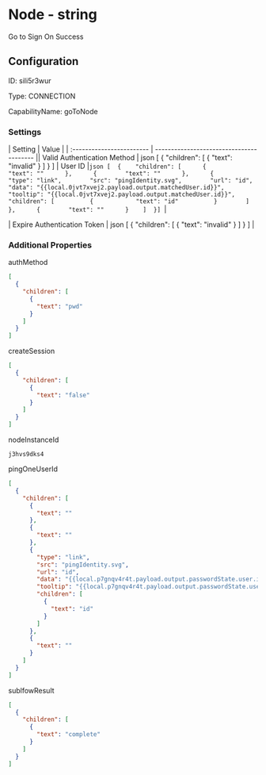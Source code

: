 # Node - string 
Go to Sign On Success
## Configuration
ID:  sili5r3wur

Type: CONNECTION 

CapabilityName: goToNode

### Settings
| Setting | Value  |
| :------------------------ | ---------------------------------------- || Valid Authentication Method | json 
[
  {
    "children": [
      {
        "text": "invalid"
      }
    ]
  }
]
| User ID |```json [  {    "children": [      {        "text": ""      },      {        "text": ""      },      {        "type": "link",        "src": "pingIdentity.svg",        "url": "id",        "data": "{{local.0jvt7xvej2.payload.output.matchedUser.id}}",        "tooltip": "{{local.0jvt7xvej2.payload.output.matchedUser.id}}",        "children": [          {            "text": "id"          }        ]      },      {        "text": ""      }    ]  }] ```| 

| Expire Authentication Token | json 
[
  {
    "children": [
      {
        "text": "invalid"
      }
    ]
  }
] |





### Additional Properties
authMethod
```json 
[
  {
    "children": [
      {
        "text": "pwd"
      }
    ]
  }
]
```


createSession
```json 
[
  {
    "children": [
      {
        "text": "false"
      }
    ]
  }
]
```


nodeInstanceId
```string 
j3hvs9dks4
```


pingOneUserId
```json 
[
  {
    "children": [
      {
        "text": ""
      },
      {
        "text": ""
      },
      {
        "type": "link",
        "src": "pingIdentity.svg",
        "url": "id",
        "data": "{{local.p7gnqv4r4t.payload.output.passwordState.user.id}}",
        "tooltip": "{{local.p7gnqv4r4t.payload.output.passwordState.user.id}}",
        "children": [
          {
            "text": "id"
          }
        ]
      },
      {
        "text": ""
      }
    ]
  }
]
```


sublfowResult
```json 
[
  {
    "children": [
      {
        "text": "complete"
      }
    ]
  }
]
```




